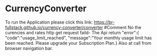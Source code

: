 # CurrencyConverter

To run the Application please click this link:
https://br-fullstack.github.io/currency-converter/converter
#Comment 
No the curencies and rates http get request faild-
The Api  return "error":{
    "code":"usage_limit_reached",
    "message":"Your monthly usage limit has been reached. Please upgrade your Subscription Plan.}
    Also at call from browser navigation bar.
